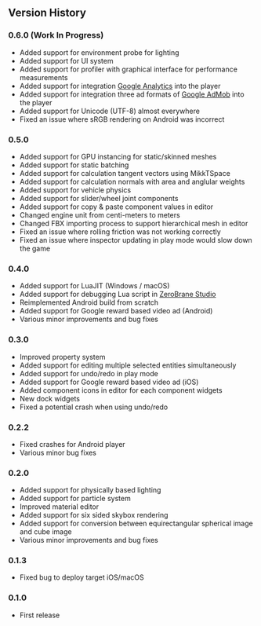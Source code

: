 Version History
---------------

### 0.6.0 (Work In Progress)
- Added support for environment probe for lighting
- Added support for UI system
- Added support for profiler with graphical interface for performance measurements
- Added support for integration [Google Analytics](https://analytics.google.com/) into the player
- Added support for integration three ad formats of [Google AdMob](https://www.google.com/admob/) into the player
- Added support for Unicode (UTF-8) almost everywhere
- Fixed an issue where sRGB rendering on Android was incorrect

### 0.5.0
- Added support for GPU instancing for static/skinned meshes
- Added support for static batching
- Added support for calculation tangent vectors using MikkTSpace
- Added support for calculation normals with area and anglular weights
- Added support for vehicle physics
- Added support for slider/wheel joint components
- Added support for copy & paste component values in editor
- Changed engine unit from centi-meters to meters
- Changed FBX importing process to support hierarchical mesh in editor
- Fixed an issue where rolling friction was not working correctly
- Fixed an issue where inspector updating in play mode would slow down the game 

### 0.4.0
- Added support for LuaJIT (Windows / macOS)
- Added support for debugging Lua script in [ZeroBrane Studio](https://studio.zerobrane.com/)
- Reimplemented Android build from scratch
- Added support for Google reward based video ad (Android)
- Various minor improvements and bug fixes

### 0.3.0
- Improved property system
- Added support for editing multiple selected entities simultaneously
- Added support for undo/redo in play mode
- Added support for Google reward based video ad (iOS)
- Added component icons in editor for each component widgets
- New dock widgets
- Fixed a potential crash when using undo/redo

### 0.2.2
- Fixed crashes for Android player
- Various minor bug fixes

### 0.2.0
- Added support for physically based lighting
- Added support for particle system
- Improved material editor
- Added support for six sided skybox rendering
- Added support for conversion between equirectangular spherical image and cube image
- Various minor improvements and bug fixes

### 0.1.3
- Fixed bug to deploy target iOS/macOS

### 0.1.0
- First release